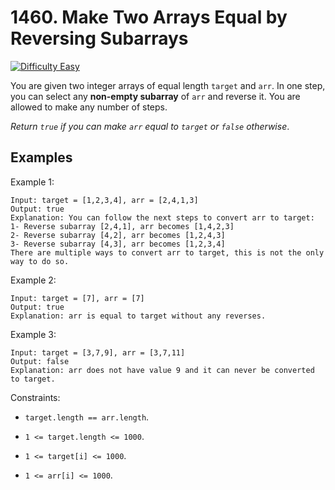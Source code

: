

# 1460. Make Two Arrays Equal by Reversing Subarrays

[![Difficulty Easy](https://img.shields.io/badge/Difficulty-Easy-green)]()


You are given two integer arrays of equal length `target` and `arr`. In one step, you can select any **non-empty subarray** of `arr` and reverse it. You are allowed to make any number of steps.

_Return `true` if you can make `arr` equal to `target` or `false` otherwise_.

## Examples

Example 1:

```
Input: target = [1,2,3,4], arr = [2,4,1,3]
Output: true
Explanation: You can follow the next steps to convert arr to target:
1- Reverse subarray [2,4,1], arr becomes [1,4,2,3]
2- Reverse subarray [4,2], arr becomes [1,2,4,3]
3- Reverse subarray [4,3], arr becomes [1,2,3,4]
There are multiple ways to convert arr to target, this is not the only way to do so.
```

Example 2:

```
Input: target = [7], arr = [7]
Output: true
Explanation: arr is equal to target without any reverses.
```

Example 3:

```
Input: target = [3,7,9], arr = [3,7,11]
Output: false
Explanation: arr does not have value 9 and it can never be converted to target.
```



Constraints:

- `target.length == arr.length`.

- `1 <= target.length <= 1000`.

- `1 <= target[i] <= 1000`.

- `1 <= arr[i] <= 1000`.
